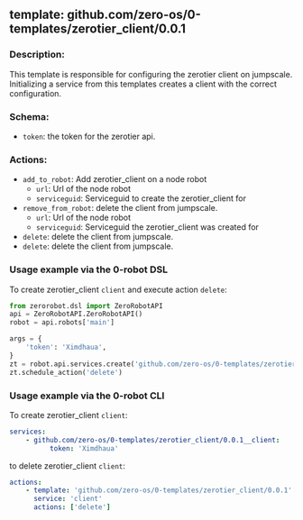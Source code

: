 ## template: github.com/zero-os/0-templates/zerotier_client/0.0.1

### Description:
This template is responsible for configuring the zerotier client on jumpscale. Initializing a service from this templates creates a client with the correct configuration.

### Schema:

- `token`: the token for the zerotier api.


### Actions:
- `add_to_robot`: Add zerotier_client on a node robot
  - `url`: Url of the node robot
  - `serviceguid`: Serviceguid to create the zerotier_client for
- `remove_from_robot`: delete the client from jumpscale.
  - `url`: Url of the node robot
  - `serviceguid`: Serviceguid the zerotier_client was created for
- `delete`: delete the client from jumpscale.
- `delete`: delete the client from jumpscale.


### Usage example via the 0-robot DSL

To create zerotier_client `client` and execute action `delete`:

```python
from zerorobot.dsl import ZeroRobotAPI
api = ZeroRobotAPI.ZeroRobotAPI()
robot = api.robots['main']

args = {
    'token': 'Ximdhaua',
}
zt = robot.api.services.create('github.com/zero-os/0-templates/zerotier_client/0.0.1', 'client', args)
zt.schedule_action('delete')
```

### Usage example via the 0-robot CLI

To create zerotier_client `client`:

```yaml
services:
    - github.com/zero-os/0-templates/zerotier_client/0.0.1__client:
          token: 'Ximdhaua'
```

to delete zerotier_client `client`:

```yaml
actions:
    - template: 'github.com/zero-os/0-templates/zerotier_client/0.0.1'
      service: 'client'
      actions: ['delete']
```
